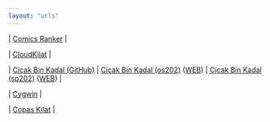 ```yaml
---
layout: "urls"
---
```


| [Comics Ranker](https://www.ranker.com/list/best-comic-strips-ever/ranker-comics/) |

| [CloudKilat](https://portal.cloudkilat.com/) |

| [Cicak Bin Kadal (GitHub)](https://github.com/cbkadal) | [Cicak Bin Kadal (os202)](https://github.com/cbkadal/os202) ([WEB](https://cbkadal.github.io/os202/)) | [Cicak Bin Kadal (sp202)](https://github.com/cbkadal/sp202) ([WEB](https://cbkadal.github.io/sp202/)) |

| [Cygwin](https://devtidbits.com/2011/07/01/cygwin-walkthrough-and-beginners-guide-is-it-linux-for-windows-or-a-posix-compatible-alternative-to-powershell/) |

| [Copas Kilat](https://rahmatm.samik-ibrahim.vlsm.org/2017/08/copas-kilat.html) |


